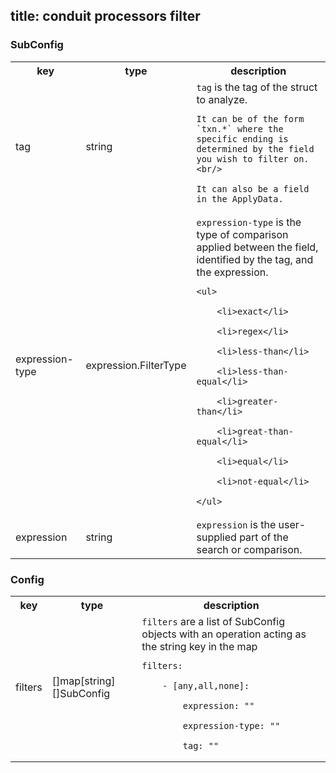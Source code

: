 title: conduit processors filter
---


### SubConfig

<table>

<tr>

<th>key</th><th>type</th><th>description</th>



<tr><td>tag</td><td>string</td><td> <code>tag</code> is the tag of the struct to analyze.<br/>

	It can be of the form `txn.*` where the specific ending is determined by the field you wish to filter on.<br/>

	It can also be a field in the ApplyData.

</td></tr>



<tr><td>expression-type</td><td>expression.FilterType</td><td> <code>expression-type</code> is the type of comparison applied between the field, identified by the tag, and the expression.<br/>

	<ul>

		<li>exact</li>

		<li>regex</li>

		<li>less-than</li>

		<li>less-than-equal</li>

		<li>greater-than</li>

		<li>great-than-equal</li>

		<li>equal</li>

		<li>not-equal</li>

	</ul>

</td></tr>



<tr><td>expression</td><td>string</td><td><code>expression</code> is the user-supplied part of the search or comparison.

</td></tr>

</table>





### Config

<table>

<tr>

<th>key</th><th>type</th><th>description</th>



<tr><td>filters</td><td>[]map[string][]SubConfig</td><td> <code>filters</code> are a list of SubConfig objects with an operation acting as the string key in the map



	filters:

		- [any,all,none]:

			expression: ""

			expression-type: ""

			tag: ""

</td></tr>

</table>



